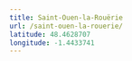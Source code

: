 ```yaml
---
title: Saint-Ouen-la-Rouërie
url: /saint-ouen-la-rouerie/
latitude: 48.4628707
longitude: -1.4433741
---
```

